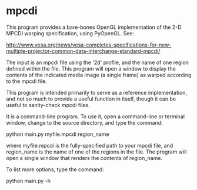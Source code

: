 mpcdi
=====

This program provides a bare-bones OpenGL implementation of the 2-D
MPCDI warping specification, using PyOpenGL.  See:

http://www.vesa.org/news/vesa-completes-specifications-for-new-multiple-projector-common-data-interchange-standard-mpcdi/

The input is an mpcdi file using the '2d' profile, and the name of one
region defined within the file.  This program will open a window to
display the contents of the indicated media image (a single frame) as
warped according to the mpcdi file.

This program is intended primarily to serve as a reference
implementation, and not so much to provide a useful function in
itself, though it can be useful to sanity-check mpcdi files.

It is a command-line program.  To use it, open a command-line or
terminal window, change to the source directory, and type the command:

python main.py myfile.mpcdi region_name

where myfile.mpcdi is the fully-specified path to your mpcdi file, and
region_name is the name of one of the regions in the file.  The
program will open a single window that renders the contents of
region_name.

To list more options, type the command:

python main.py -h

